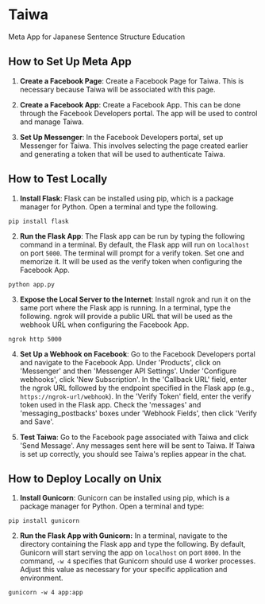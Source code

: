 # Taiwa
Meta App for Japanese Sentence Structure Education

## How to Set Up Meta App

1. **Create a Facebook Page**: Create a Facebook Page for Taiwa. This is necessary because Taiwa will be associated with this page.

2. **Create a Facebook App**: Create a Facebook App. This can be done through the Facebook Developers portal. The app will be used to control and manage Taiwa.

3. **Set Up Messenger**: In the Facebook Developers portal, set up Messenger for Taiwa. This involves selecting the page created earlier and generating a token that will be used to authenticate Taiwa.

## How to Test Locally

1. **Install Flask**: Flask can be installed using pip, which is a package manager for Python. Open a terminal and type the following.

```
pip install flask
```

2. **Run the Flask App**: The Flask app can be run by typing the following command in a terminal. By default, the Flask app will run on `localhost` on port `5000`. The terminal will prompt for a verify token. Set one and memorize it. It will be used as the verify token when configuring the Facebook App.

```
python app.py
```

3. **Expose the Local Server to the Internet**: Install ngrok and run it on the same port where the Flask app is running. In a terminal, type the following. ngrok will provide a public URL that will be used as the webhook URL when configuring the Facebook App.

```
ngrok http 5000
```

4. **Set Up a Webhook on Facebook**: Go to the Facebook Developers portal and navigate to the Facebook App. Under 'Products', click on 'Messenger' and then 'Messenger API Settings'. Under 'Configure webhooks', click 'New Subscription'. In the 'Callback URL' field, enter the ngrok URL followed by the endpoint specified in the Flask app (e.g., `https://ngrok-url/webhook`). In the 'Verify Token' field, enter the verify token used in the Flask app. Check the 'messages' and 'messaging_postbacks' boxes under 'Webhook Fields', then click 'Verify and Save'.

5. **Test Taiwa**: Go to the Facebook page associated with Taiwa and click 'Send Message'. Any messages sent here will be sent to Taiwa. If Taiwa is set up correctly, you should see Taiwa's replies appear in the chat.

## How to Deploy Locally on Unix

1. **Install Gunicorn**: Gunicorn can be installed using pip, which is a package manager for Python. Open a terminal and type:

```
pip install gunicorn
```

2. **Run the Flask App with Gunicorn:** In a terminal, navigate to the directory containing the Flask app and type the following. By default, Gunicorn will start serving the app on `localhost` on port `8000`. In the command, `-w 4` specifies that Gunicorn should use 4 worker processes. Adjust this value as necessary for your specific application and environment.

```
gunicorn -w 4 app:app
```
